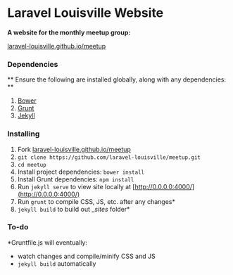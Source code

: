 # Laravel Louisville Website

**A website for the monthly meetup group:**

[laravel-louisville.github.io/meetup](http://laravel-louisville.github.io/meetup/)

### Dependencies

** Ensure the following are installed globally, along with any dependencies: **

1. [Bower](http://bower.io/)
2. [Grunt](http://gruntjs.com/getting-started)
3. [Jekyll](http://jekyllrb.com/docs/installation/)

### Installing

1. Fork [laravel-louisville.github.io/meetup](http://laravel-louisville.github.io/meetup/)
2. ``` git clone https://github.com/laravel-louisville/meetup.git ```
3. ``` cd meetup ```
4. Install project dependencies: ``` bower install ```
5. Install Grunt dependencies: ``` npm install ```
6. Run ``` jekyll serve ``` to view site locally at [http://0.0.0.0:4000/](http://0.0.0.0:4000/)
7. Run ``` grunt ``` to compile CSS, JS, etc. after any changes*
8. ``` jekyll build ``` to build out __sites_ folder*

### To-do

*Gruntfile.js will eventually:

- watch changes	and compile/minify CSS and JS
- ``` jekyll build ``` automatically
